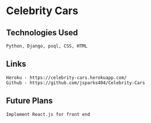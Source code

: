 # Celebrity Cars
  












## Technologies Used
    Python, Django, psql, CSS, HTML





## Links
    Heroku - https://celebrity-cars.herokuapp.com/
    Github - https://github.com/jsparks404/Celebrity-Cars


## Future Plans
    Implement React.js for front end
